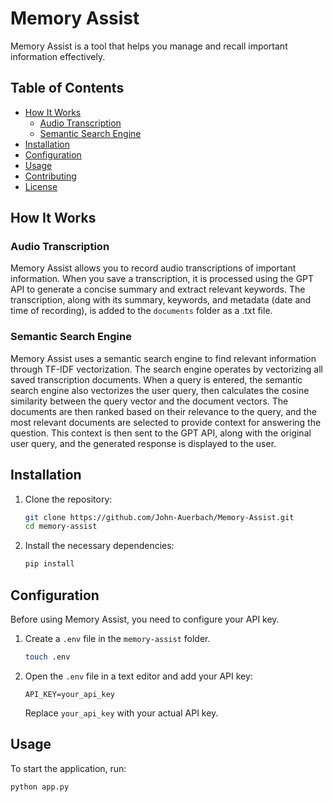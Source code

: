 # Memory Assist

Memory Assist is a tool that helps you manage and recall important information effectively.

## Table of Contents

- [How It Works](#how-it-works)
  - [Audio Transcription](#audio-transcription)
  - [Semantic Search Engine](#semantic-search-engine)
- [Installation](#installation)
- [Configuration](#configuration)
- [Usage](#usage)
- [Contributing](#contributing)
- [License](#license)

## How It Works

### Audio Transcription

Memory Assist allows you to record audio transcriptions of important information. When you save a transcription, it is processed using the GPT API to generate a concise summary and extract relevant keywords. The transcription, along with its summary, keywords, and metadata (date and time of recording), is added to the `documents` folder as a .txt file.

### Semantic Search Engine

Memory Assist uses a semantic search engine to find relevant information through TF-IDF vectorization. The search engine operates by vectorizing all saved transcription documents. When a query is entered, the semantic search engine also vectorizes the user query, then calculates the cosine similarity between the query vector and the document vectors. The documents are then ranked based on their relevance to the query, and the most relevant documents are selected to provide context for answering the question. This context is then sent to the GPT API, along with the original user query, and the generated response is displayed to the user.

## Installation

1. Clone the repository:

    ```bash
    git clone https://github.com/John-Auerbach/Memory-Assist.git
    cd memory-assist
    ```

2. Install the necessary dependencies:

    ```bash
    pip install
    ```

## Configuration

Before using Memory Assist, you need to configure your API key.

1. Create a `.env` file in the `memory-assist` folder.

    ```bash
    touch .env
    ```

2. Open the `.env` file in a text editor and add your API key:

    ```text
    API_KEY=your_api_key
    ```

    Replace `your_api_key` with your actual API key.

## Usage

To start the application, run:

```bash
python app.py